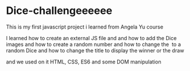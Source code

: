# Dice-challengeeeeee

This is my first javascript project i learned from Angela Yu course 

I learned how to create an external JS file and and how to add the Dice images and how to create a random number and how to change the <img> to a random Dice and how to change the title to display the winner or the draw

and we used on it HTML, CSS, ES6 and some DOM manipulation
